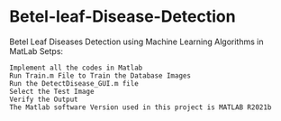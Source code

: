 # Betel-leaf-Disease-Detection
Betel Leaf Diseases Detection using Machine Learning Algorithms in MatLab
Setps:

    Implement all the codes in Matlab
    Run Train.m File to Train the Database Images
    Run the DetectDisease_GUI.m file
    Select the Test Image
    Verify the Output
    The Matlab software Version used in this project is MATLAB R2021b
